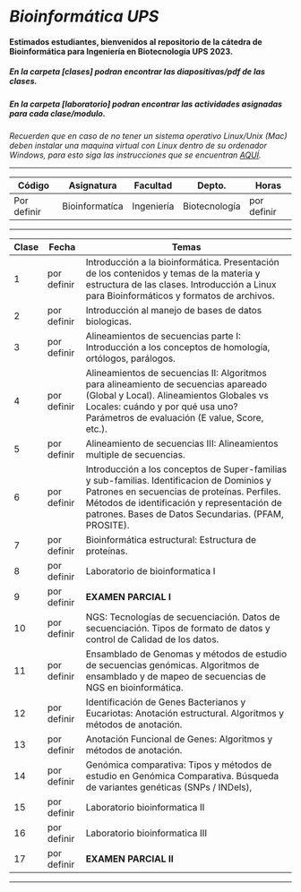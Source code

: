 # ***Bioinformática UPS***


#### Estimados estudiantes, bienvenidos al repositorio de la cátedra de Bioinformática para Ingeniería en Biotecnología UPS 2023.

##### En la carpeta [clases] podran encontrar las diapositivas/pdf de las clases.

##### En la carpeta [laboratorio] podran encontrar las actividades asignadas para cada clase/modulo.

*Recuerden que en caso de no tener un sistema operativo Linux/Unix (Mac) deben instalar una maquina virtual con Linux dentro de su ordenador Windows, para esto siga las instrucciones que se encuentran [AQUÍ](https://osl.ugr.es/2020/09/29/como-instalar-ubuntu-en-virtual-box/).*


----------------------------------------------------------------------------
| **Código**  | **Asignatura** | **Facultad** | **Depto.**    | **Horas**   |
|-------------|----------------|--------------|---------------|-------------|
| Por definir | Bioinformatíca | Ingeniería   | Biotecnología | por definir |

---------------------------------------------------------------------------

| **Clase** | **Fecha**   | **Temas**                                                                                                                                                                                                                                       |
|------------------|------------------|-------------------------------------|
| 1         | por definir | Introducción a la bioinformática. Presentación de los contenidos y temas de la materia y estructura de las clases. Introducción a Linux para Bioinformáticos y formatos de archivos.                                                            |
| 2         | por definir | Introducción al manejo de bases de datos biologicas.                                                                                                                                                                                            |
| 3         | por definir | Alineamientos de secuencias parte I: Introducción a los conceptos de homología, ortólogos, parálogos.                                                                                                                                           |
| 4         | por definir | Alineamientos de secuencias II: Algoritmos para alineamiento de secuencias apareado (Global y Local). Alineamientos Globales vs Locales: cuándo y por qué usa uno? Parámetros de evaluación (E value, Score, etc.).                             |
| 5         | por definir | Alineamiento de secuencias III: Alineamientos multiple de secuencias.                                                                                                                                                                           |
| 6         | por definir | Introducción a los conceptos de Super-familias y sub-familias. Identificacion de Dominios y Patrones en secuencias de proteínas. Perfiles. Métodos de identificación y representación de patrones. Bases de Datos Secundarias. (PFAM, PROSITE). |
| 7         | por definir | Bioinformática estructural: Estructura de proteínas.                                                                                                                                                                                            |
| 8         | por definir | Laboratorio de bioinformatica I                                                                                                                                                                                                                 |
| 9         | por definir | **EXAMEN PARCIAL I**                                                                                                                                                                                                                            |
| 10        | por definir | NGS: Tecnologías de secuenciación. Datos de secuenciación. Tipos de formato de datos y control de Calidad de los datos.                                                                                                                         |
| 11        | por definir | Ensamblado de Genomas y métodos de estudio de secuencias genómicas. Algoritmos de ensamblado y de mapeo de secuencias de NGS en bioinformática.                                                                                                 |
| 12        | por definir | Identificación de Genes Bacterianos y Eucariotas: Anotación estructural. Algoritmos y métodos de anotación.                                                                                                                                     |
| 13        | por definir | Anotación Funcional de Genes: Algoritmos y métodos de anotación.                                                                                                                                                                                |
| 14        | por definir | Genómica comparativa: Tipos y métodos de estudio en Genómica Comparativa. Búsqueda de variantes genéticas (SNPs / INDels),                                                                                                                      |
| 15        | por definir | Laboratorio bioinformatica II                                                                                                                                                                                                                   |
| 16        | por definir | Laboratorio bioinformatica III                                                                                                                                                                                                                  |
| 17        | por definir | **EXAMEN PARCIAL II**                                                                                                                                                                                                                           |

------------------------------------------------------------------------
